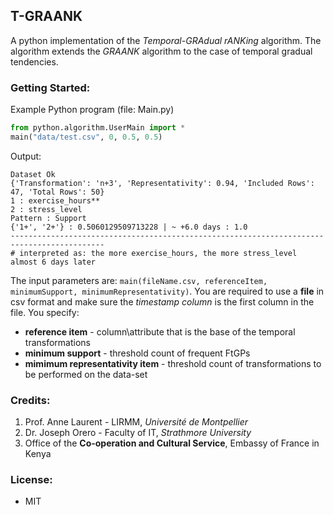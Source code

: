 ## T-GRAANK
A python implementation of the <i>Temporal-GRAdual rANKing</i> algorithm. The algorithm extends the <i>GRAANK</i> algorithm to the case of temporal gradual tendencies.<br>
<!-- Research paper published at FuzzIEEE 2019 International Conference on Fuzzy Systems (New Orleans): link<br> -->

### Getting Started:
Example Python program (file: Main.py)<br>
```python
from python.algorithm.UserMain import *
main("data/test.csv", 0, 0.5, 0.5)
```

Output:
```
Dataset Ok
{'Transformation': 'n+3', 'Representativity': 0.94, 'Included Rows': 47, 'Total Rows': 50}
1 : exercise_hours**
2 : stress_level
Pattern : Support
{'1+', '2+'} : 0.5060129509713228 | ~ +6.0 days : 1.0
-------------------------------------------------------------------------------------------
# interpreted as: the more exercise_hours, the more stress_level almost 6 days later
```

The input parameters are: ```main(fileName.csv, referenceItem, minimumSupport, minimumRepresentativity)```. You are required to use a <strong>file</strong> in csv format and make sure the <i>timestamp column</i> is the first column in the file. You specify:
* <strong>reference item</strong> - column\attribute that is the base of the temporal transformations
* <strong>minimum support</strong> - threshold count of frequent FtGPs
* <strong>mimimum representativity item</strong> - threshold count of transformations to be performed on the data-set

### Credits:
1. Prof. Anne Laurent - LIRMM, <i>Université de Montpellier</i>
2. Dr. Joseph Orero - Faculty of IT, <i>Strathmore University</i>
3. Office of the <strong>Co-operation and Cultural Service</strong>, Embassy of France in Kenya
  
### License:
* MIT
